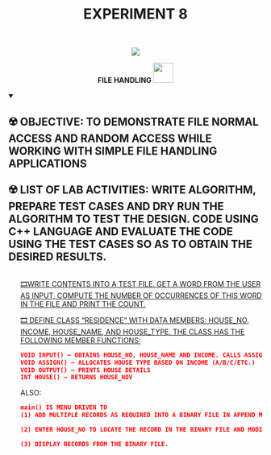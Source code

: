 <h1 align="center">EXPERIMENT 8</h1>
<!-- PROJECT LOGO -->
<br />
<p align="center">
  <a href="https://github.com/DHANOLA/CLASS-NOTIX/tree/root/SEMESTER%202/ADVANCED%20DATA%20STRUCTURES%20LAB/EXPERIMENT%207">
    <img src="https://media.giphy.com/media/3o85xxHriUi8INnaco/giphy.gif" >
  </a>



  <p align="center">
  <b>FILE HANDLING <img src="https://media.giphy.com/media/Z1Exz24FbX3Ko/giphy.gif" width="40" height="40" /></b>
    <br />

  </p>
</p>

<!-- TABLE OF CONTENTS -->
<details open="open">
  <summary><h2 style="display: inline-block">☢️ OBJECTIVE: TO DEMONSTRATE FILE NORMAL ACCESS AND RANDOM ACCESS WHILE WORKING WITH SIMPLE FILE HANDLING
APPLICATIONS <br /> <br /> ☢️ LIST OF LAB ACTIVITIES: WRITE ALGORITHM, PREPARE TEST CASES AND DRY RUN THE ALGORITHM TO TEST THE DESIGN. CODE USING C++ LANGUAGE AND EVALUATE THE CODE USING THE TEST CASES SO AS TO OBTAIN THE DESIRED RESULTS.</h2></summary>
  <ol>

<a href="https://github.com/DHANOLA/CLASS-NOTIX/blob/root/SEMESTER%202/ADVANCED%20DATA%20STRUCTURES%20LAB/EXPERIMENT%208/QUESTION 1.cpp" style="color: ">🎞️WRITE CONTENTS INTO A TEST FILE. GET A WORD FROM THE USER AS INPUT, COMPUTE THE NUMBER OF OCCURRENCES OF THIS WORD IN THE FILE AND PRINT THE COUNT.</a><br />

<a href="https://github.com/DHANOLA/CLASS-NOTIX/blob/root/SEMESTER%202/ADVANCED%20DATA%20STRUCTURES%20LAB/EXPERIMENT%208/QUESTION 2.cpp" style="color: ">🎞️ DEFINE CLASS “RESIDENCE” WITH DATA MEMBERS: HOUSE_NO, INCOME, HOUSE_NAME, AND HOUSE_TYPE. THE CLASS HAS THE FOLLOWING MEMBER FUNCTIONS: </a><br />

```json
VOID INPUT() – OBTAINS HOUSE_NO, HOUSE_NAME AND INCOME. CALLS ASSIGN()
VOID ASSIGN() – ALLOCATES HOUSE TYPE BASED ON INCOME (A/B/C/ETC.)
VOID OUTPUT() – PRINTS HOUSE DETAILS
INT HOUSE() – RETURNS HOUSE_NOV
```

ALSO: 
```json
main() IS MENU DRIVEN TO 
(1) ADD MULTIPLE RECORDS AS REQUIRED INTO A BINARY FILE IN APPEND MODE 

(2) ENTER HOUSE_NO TO LOCATE THE RECORD IN THE BINARY FILE AND MODIFY IT USING RANDOM ACCESS 

(3) DISPLAY RECORDS FROM THE BINARY FILE.

```

  </ol>
</details>

